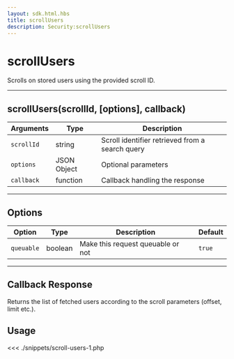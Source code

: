 ```yaml
---
layout: sdk.html.hbs
title: scrollUsers
description: Security:scrollUsers
---
```


# scrollUsers

Scrolls on stored users using the provided scroll ID.

---

## scrollUsers(scrollId, [options], callback)

| Arguments  | Type        | Description                                     |
| ---------- | ----------- | ----------------------------------------------- |
| `scrollId` | string      | Scroll identifier retrieved from a search query |
| `options`  | JSON Object | Optional parameters                             |
| `callback` | function    | Callback handling the response                  |

---

## Options

| Option     | Type    | Description                       | Default |
| ---------- | ------- | --------------------------------- | ------- |
| `queuable` | boolean | Make this request queuable or not | `true`  |

---

## Callback Response

Returns the list of fetched users according to the scroll parameters (offset, limit etc.).

## Usage

<<< ./snippets/scroll-users-1.php
